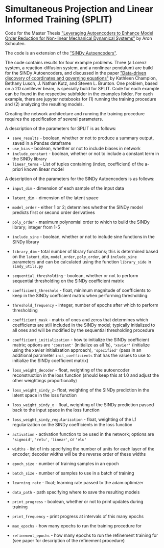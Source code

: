 # Simultaneous Projection and Linear Informed Training (SPLIT)

Code for the Master Thesis ["Leveraging Autoencoders to Enhance Model Order Reduction for Non-linear Mechanical Dynamical Systems"](https://repository.tudelft.nl/) by Aron Schouten.

The code is an extension of the ["SINDy Autoencoders"](https://github.com/kpchamp/SindyAutoencoders).

The code contains results for four example problems. Three (a Lorenz system, a reaction-diffusion system, and a nonlinear pendulum) are build for the SINDy Autoencoders, and discussed in the paper ["Data-driven discovery of coordinates and governing equations"](https://arxiv.org/abs/1904.02107) by Kathleen Champion, Bethany Lusch, J. Nathan Kutz, and Steven L. Brunton. One problem, based on a 2D cantilever beam, is specially build for SPLIT. Code for each example can be found in the respective subfolder in the examples folder. For each example, there are jupyter notebooks for (1) running the training procedure and (2) analyzing the resulting models.

Creating the network architecture and running the training procedure requires the specification of several parameters.

A description of the parameters for SPLIT is as follows:
* `save_results` - boolean, whether or not to produce a summary output, saved in a Pandas dataframe
* `use_bias` - boolean, whether or not to include biases in network
* `include_constant` - boolean, whether or not to include a constant term in the SINDy library
* `linear_terms` - List of tuples containing (index, coefficient) of the a-priori known linear model

A description of the parameters for the SINDy Autoencoders is as follows:
* `input_dim` - dimension of each sample of the input data
* `latent_dim` - dimension of the latent space
* `model_order` - either 1 or 2; determines whether the SINDy model predicts first or second order derivatives
* `poly_order` - maximum polynomial order to which to build the SINDy library; integer from 1-5
* `include_sine` - boolean, whether or not to include sine functions in the SINDy library
* `library_dim` - total number of library functions; this is determined based on the `latent_dim`, `model_order`, `poly_order`, and `include_sine` parameters and can be calculated using the function `library_side` in `sindy_utils.py`

* `sequential_thresholding` - boolean, whether or not to perform sequential thresholding on the SINDy coefficient matrix
* `coefficient_threshold` - float, minimum magnitude of coefficients to keep in the SINDy coefficient matrix when performing thresholding
*  `threshold_frequency` - integer, number of epochs after which to perform thresholding
* `coefficient_mask` - matrix of ones and zeros that determines which coefficients are still included in the SINDy model; typically initialized to all ones and will be modified by the sequential thresholding procedure
* `coefficient_initialization` - how to initialize the SINDy coefficient matrix; options are `'constant'` (initialize as all 1s), `'xavier'` (initialize using the xavier initialization approach), `'specified'` (pass in an additional parameter `init_coefficients` that has the values to use to initialize the SINDy coefficient matrix)

* `loss_weight_decoder` - float, weighting of the autoencoder reconstruction in the loss function (should keep this at 1.0 and adjust the other weightings proportionally)
* `loss_weight_sindy_z`- float, weighting of the SINDy prediction in the latent space in the loss function
* `loss_weight_sindy_x` - float, weighting of the SINDy prediction passed back to the input space in the loss function
* `loss_weight_sindy_regularization` - float, weighting of the L1 regularization on the SINDy coefficients in the loss function

* `activation` - activation function to be used in the network; options are `'sigmoid'`, `'relu'`, `'linear'`, or `'elu'`
* `widths` - list of ints specifying the number of units for each layer of the encoder; decoder widths will be the reverse order of these widths

* `epoch_size` - number of training samples in an epoch
* `batch_size` - number of samples to use in a batch of training
* `learning rate` - float; learning rate passed to the adam optimizer
* `data_path` - path specifying where to save the resulting models
* `print_progress` - boolean, whether or not to print updates during training
* `print_frequency` - print progress at intervals of this many epochs
* `max_epochs` - how many epochs to run the training procedure for
* `refinement_epochs` - how many epochs to run the refinement training for (see paper for description of the refinement procedure)
